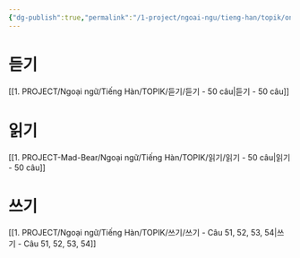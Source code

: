 ```yaml
---
{"dg-publish":true,"permalink":"/1-project/ngoai-ngu/tieng-han/topik/on-topik/","dgPassFrontmatter":true}
---
```


# 듣기
[[1. PROJECT/Ngoại ngữ/Tiếng  Hàn/TOPIK/듣기/듣기 - 50 câu\|듣기 - 50 câu]]

# 읽기
[[1. PROJECT-Mad-Bear/Ngoại ngữ/Tiếng  Hàn/TOPIK/읽기/읽기 - 50 câu\|읽기 - 50 câu]]

# 쓰기
[[1. PROJECT/Ngoại ngữ/Tiếng  Hàn/TOPIK/쓰기/쓰기 - Câu 51, 52, 53, 54\|쓰기 - Câu 51, 52, 53, 54]]